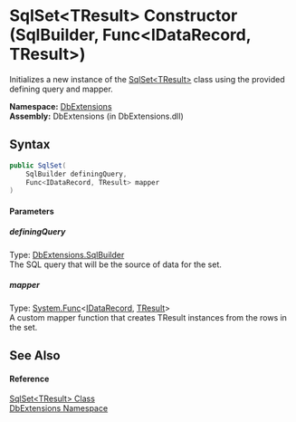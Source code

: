 SqlSet&lt;TResult> Constructor (SqlBuilder, Func&lt;IDataRecord, TResult>)
==========================================================================
Initializes a new instance of the [SqlSet&lt;TResult>][1] class using the provided defining query and mapper.

**Namespace:** [DbExtensions][2]  
**Assembly:** DbExtensions (in DbExtensions.dll)

Syntax
------

```csharp
public SqlSet(
	SqlBuilder definingQuery,
	Func<IDataRecord, TResult> mapper
)
```

#### Parameters

##### *definingQuery*
Type: [DbExtensions.SqlBuilder][3]  
The SQL query that will be the source of data for the set.

##### *mapper*
Type: [System.Func][4]&lt;[IDataRecord][5], [TResult][1]>  
A custom mapper function that creates TResult instances from the rows in the set.


See Also
--------

#### Reference
[SqlSet&lt;TResult> Class][1]  
[DbExtensions Namespace][2]  

[1]: README.md
[2]: ../README.md
[3]: ../SqlBuilder/README.md
[4]: http://msdn.microsoft.com/en-us/library/bb549151
[5]: http://msdn.microsoft.com/en-us/library/93wb1heh